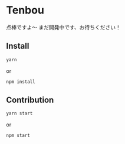 # Tenbou
点棒ですよ～
まだ開発中です、お待ちください！

## Install

```bash
yarn
````

or

```bash
npm install
```

## Contribution

```bash
yarn start
```

or

```bash
npm start
```